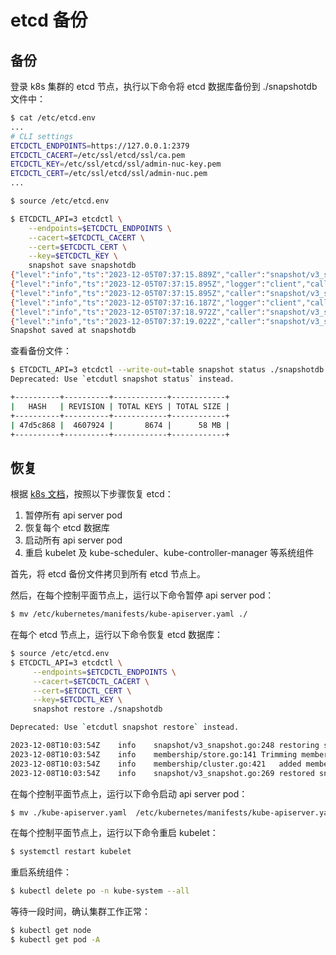 # etcd 备份

## 备份

登录 k8s 集群的 etcd 节点，执行以下命令将 etcd 数据库备份到 ./snapshotdb 文件中：

```bash
$ cat /etc/etcd.env
...
# CLI settings
ETCDCTL_ENDPOINTS=https://127.0.0.1:2379
ETCDCTL_CACERT=/etc/ssl/etcd/ssl/ca.pem
ETCDCTL_KEY=/etc/ssl/etcd/ssl/admin-nuc-key.pem
ETCDCTL_CERT=/etc/ssl/etcd/ssl/admin-nuc.pem
...

$ source /etc/etcd.env

$ ETCDCTL_API=3 etcdctl \
    --endpoints=$ETCDCTL_ENDPOINTS \
    --cacert=$ETCDCTL_CACERT \
    --cert=$ETCDCTL_CERT \
    --key=$ETCDCTL_KEY \
    snapshot save snapshotdb
{"level":"info","ts":"2023-12-05T07:37:15.889Z","caller":"snapshot/v3_snapshot.go:65","msg":"created temporary db file","path":"snapshotdb.part"}
{"level":"info","ts":"2023-12-05T07:37:15.895Z","logger":"client","caller":"v3@v3.5.6/maintenance.go:212","msg":"opened snapshot stream; downloading"}
{"level":"info","ts":"2023-12-05T07:37:15.895Z","caller":"snapshot/v3_snapshot.go:73","msg":"fetching snapshot","endpoint":"https://127.0.0.1:2379"}
{"level":"info","ts":"2023-12-05T07:37:16.187Z","logger":"client","caller":"v3@v3.5.6/maintenance.go:220","msg":"completed snapshot read; closing"}
{"level":"info","ts":"2023-12-05T07:37:18.972Z","caller":"snapshot/v3_snapshot.go:88","msg":"fetched snapshot","endpoint":"https://127.0.0.1:2379","size":"58 MB","took":"3 seconds ago"}
{"level":"info","ts":"2023-12-05T07:37:19.022Z","caller":"snapshot/v3_snapshot.go:97","msg":"saved","path":"snapshotdb"}
Snapshot saved at snapshotdb
```

查看备份文件：

```bash
$ ETCDCTL_API=3 etcdctl --write-out=table snapshot status ./snapshotdb
Deprecated: Use `etcdutl snapshot status` instead.

+----------+----------+------------+------------+
|   HASH   | REVISION | TOTAL KEYS | TOTAL SIZE |
+----------+----------+------------+------------+
| 47d5c868 |  4607924 |       8674 |      58 MB |
+----------+----------+------------+------------+
```

## 恢复

根据 <a target="_blank" rel="noopener noreferrer" href="https://v1-25.docs.kubernetes.io/docs/tasks/administer-cluster/configure-upgrade-etcd/#restoring-an-etcd-cluster">k8s 文档</a>，按照以下步骤恢复 etcd：

1. 暂停所有 api server pod
1. 恢复每个 etcd 数据库
1. 启动所有 api server pod
1. 重启 kubelet 及 kube-scheduler、kube-controller-manager 等系统组件

首先，将 etcd 备份文件拷贝到所有 etcd 节点上。

然后，在每个控制平面节点上，运行以下命令暂停 api server pod：

```bash
$ mv /etc/kubernetes/manifests/kube-apiserver.yaml ./
```

在每个 etcd 节点上，运行以下命令恢复 etcd 数据库：

```bash
$ source /etc/etcd.env
$ ETCDCTL_API=3 etcdctl \
     --endpoints=$ETCDCTL_ENDPOINTS \
     --cacert=$ETCDCTL_CACERT \
     --cert=$ETCDCTL_CERT \
     --key=$ETCDCTL_KEY \
     snapshot restore ./snapshotdb

Deprecated: Use `etcdutl snapshot restore` instead.

2023-12-08T10:03:54Z	info	snapshot/v3_snapshot.go:248	restoring snapshot	{"path": "snapshotdb", "wal-dir": "default.etcd/member/wal", "data-dir": "default.etcd", "snap-dir": "default.etcd/member/snap", "stack": "go.etcd.io/etcd/etcdutl/v3/snapshot.(*v3Manager).Restore\n\tgo.etcd.io/etcd/etcdutl/v3@v3.5.6/snapshot/v3_snapshot.go:254\ngo.etcd.io/etcd/etcdutl/v3/etcdutl.SnapshotRestoreCommandFunc\n\tgo.etcd.io/etcd/etcdutl/v3@v3.5.6/etcdutl/snapshot_command.go:147\ngo.etcd.io/etcd/etcdctl/v3/ctlv3/command.snapshotRestoreCommandFunc\n\tgo.etcd.io/etcd/etcdctl/v3/ctlv3/command/snapshot_command.go:129\ngithub.com/spf13/cobra.(*Command).execute\n\tgithub.com/spf13/cobra@v1.1.3/command.go:856\ngithub.com/spf13/cobra.(*Command).ExecuteC\n\tgithub.com/spf13/cobra@v1.1.3/command.go:960\ngithub.com/spf13/cobra.(*Command).Execute\n\tgithub.com/spf13/cobra@v1.1.3/command.go:897\ngo.etcd.io/etcd/etcdctl/v3/ctlv3.Start\n\tgo.etcd.io/etcd/etcdctl/v3/ctlv3/ctl.go:107\ngo.etcd.io/etcd/etcdctl/v3/ctlv3.MustStart\n\tgo.etcd.io/etcd/etcdctl/v3/ctlv3/ctl.go:111\nmain.main\n\tgo.etcd.io/etcd/etcdctl/v3/main.go:59\nruntime.main\n\truntime/proc.go:225"}
2023-12-08T10:03:54Z	info	membership/store.go:141	Trimming membership information from the backend...
2023-12-08T10:03:54Z	info	membership/cluster.go:421	added member	{"cluster-id": "cdf818194e3a8c32", "local-member-id": "0", "added-peer-id": "8e9e05c52164694d", "added-peer-peer-urls": ["http://localhost:2380"]}
2023-12-08T10:03:54Z	info	snapshot/v3_snapshot.go:269	restored snapshot	{"path": "snapshotdb", "wal-dir": "default.etcd/member/wal", "data-dir": "default.etcd", "snap-dir": "default.etcd/member/snap"}
```

在每个控制平面节点上，运行以下命令启动 api server pod：

```bash
$ mv ./kube-apiserver.yaml  /etc/kubernetes/manifests/kube-apiserver.yaml
```

在每个控制平面节点上，运行以下命令重启 kubelet：

```bash
$ systemctl restart kubelet
```

重启系统组件：

```bash
$ kubectl delete po -n kube-system --all
```

等待一段时间，确认集群工作正常：

```bash
$ kubectl get node
$ kubectl get pod -A
```
